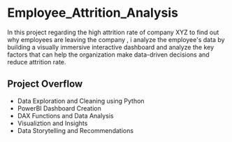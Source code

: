 # Employee_Attrition_Analysis
In this project regarding the high attrition rate of company XYZ to find out why employees are leaving the company , i analyze the employee's data by building a visually immersive interactive dashboard and analyze the key factors that can help the organization make data-driven decisions and reduce attrition rate.

## Project Overflow
- Data Exploration and Cleaning using Python
- PowerBI Dashboard Creation
- DAX Functions and Data Analysis
- Visualiztion and Insights
- Data Storytelling and Recommendations


